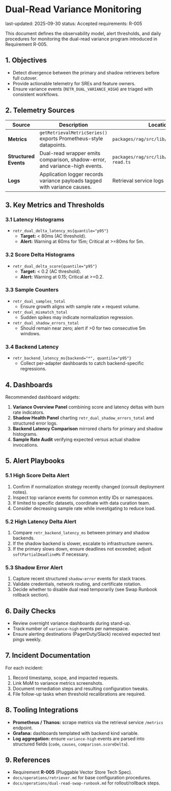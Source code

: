 # Dual-Read Variance Monitoring

last-updated: 2025-09-30
status: Accepted
requirements: R-005

This document defines the observability model, alert thresholds, and daily procedures for monitoring the dual-read variance program introduced in Requirement R-005.

## 1. Objectives

- Detect divergence between the primary and shadow retrievers before full cutover.
- Provide actionable telemetry for SREs and feature owners.
- Ensure variance events (`RETR_DUAL_VARIANCE_HIGH`) are triaged with consistent workflows.

## 2. Telemetry Sources

| Source | Description | Location |
|--------|-------------|----------|
| **Metrics** | `getRetrievalMetricSeries()` exports Prometheus-style datapoints. | `packages/rag/src/lib/metrics.ts` |
| **Structured Events** | Dual-read wrapper emits comparison, shadow-error, and variance-high events. | `packages/rag/src/lib/retriever/dual-read.ts` |
| **Logs** | Application logger records variance payloads tagged with variance causes. | Retrieval service logs |

## 3. Key Metrics and Thresholds

### 3.1 Latency Histograms

- `retr_dual_delta_latency_ms{quantile="p95"}`
  - **Target:** < 80ms (AC threshold).
  - **Alert:** Warning at 60ms for 15m; Critical at >=80ms for 5m.

### 3.2 Score Delta Histograms

- `retr_dual_delta_score{quantile="p95"}`
  - **Target:** < 0.2 (AC threshold).
  - **Alert:** Warning at 0.15; Critical at >=0.2.

### 3.3 Sample Counters

- `retr_dual_samples_total`
  - Ensure growth aligns with sample rate × request volume.
- `retr_dual_mismatch_total`
  - Sudden spikes may indicate normalization regression.
- `retr_dual_shadow_errors_total`
  - Should remain near zero; alert if >0 for two consecutive 5m windows.

### 3.4 Backend Latency

- `retr_backend_latency_ms{backend="*", quantile="p95"}`
  - Collect per-adapter dashboards to catch backend-specific regressions.

## 4. Dashboards

Recommended dashboard widgets:

1. **Variance Overview Panel** combining score and latency deltas with burn rate indicators.
2. **Shadow Health Panel** charting `retr_dual_shadow_errors_total` and structured error logs.
3. **Backend Latency Comparison** mirrored charts for primary and shadow histograms.
4. **Sample Rate Audit** verifying expected versus actual shadow invocations.

## 5. Alert Playbooks

### 5.1 High Score Delta Alert

1. Confirm if normalization strategy recently changed (consult deployment notes).
2. Inspect top variance events for common entity IDs or namespaces.
3. If limited to specific datasets, coordinate with data curation team.
4. Consider decreasing sample rate while investigating to reduce load.

### 5.2 High Latency Delta Alert

1. Compare `retr_backend_latency_ms` between primary and shadow backends.
2. If the shadow backend is slower, escalate to infrastructure owners.
3. If the primary slows down, ensure deadlines not exceeded; adjust `softPartialDeadlineMs` if necessary.

### 5.3 Shadow Error Alert

1. Capture recent structured `shadow-error` events for stack traces.
2. Validate credentials, network routing, and certificate rotation.
3. Decide whether to disable dual read temporarily (see Swap Runbook rollback section).

## 6. Daily Checks

- Review overnight variance dashboards during stand-up.
- Track number of `variance-high` events per namespace.
- Ensure alerting destinations (PagerDuty/Slack) received expected test pings weekly.

## 7. Incident Documentation

For each incident:

1. Record timestamp, scope, and impacted requests.
2. Link MoM to variance metrics screenshots.
3. Document remediation steps and resulting configuration tweaks.
4. File follow-up tasks when threshold recalibrations are required.

## 8. Tooling Integrations

- **Prometheus / Thanos:** scrape metrics via the retrieval service `/metrics` endpoint.
- **Grafana:** dashboards templated with backend kind variable.
- **Log aggregation:** ensure `variance-high` events are parsed into structured fields (`code`, `causes`, `comparison.scoreDelta`).

## 9. References

- Requirement **R-005** (Pluggable Vector Store Tech Spec).
- `docs/operations/retriever.md` for base configuration procedures.
- `docs/operations/dual-read-swap-runbook.md` for rollout/rollback steps.
